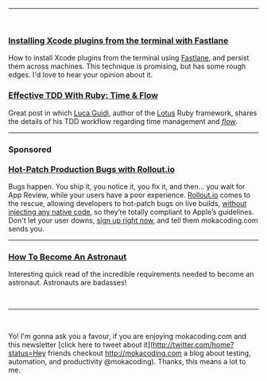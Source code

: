 <br/><hr/><br/>

### [Installing Xcode plugins from the terminal with Fastlane](http://www.mokacoding.com/blog/install-xcode-plugin-with-fastlane/)

How to install Xcode plugins from the terminal using [Fastlane](https://fastlane.tools/), and persist them across machines. This technique is promising, but has some rough edges. I'd love to hear your opinion about it.

### [Effective TDD With Ruby: Time & Flow](http://lucaguidi.com/2015/10/20/effective-tdd-with-ruby-time-and-flow.html)

Great post in which [Luca Guidi](http://lucaguidi.com/), author of the [Lotus](http://lotusrb.org/) Ruby framework, shares the details of his TDD workflow regarding time management and [_flow_](https://en.wikipedia.org/wiki/Flow_(psychology)).

---

### Sponsored<br/><br/>[Hot-Patch Production Bugs with Rollout.io](https://rollout.io/?utm_source=iostimes&utm_medium=email&utm_campaign=newsletter&utm_content=nov19)

Bugs happen. You ship it, you notice it, you fix it, and then... you wait for App Review, while your users have a poor experience. [Rollout.io](https://rollout.io/?utm_source=iostimes&utm_medium=email&utm_campaign=newsletter&utm_content=nov19) comes to the rescue, allowing developers to hot-patch bugs on live builds, [without injecting any native code](https://blog.rollout.io/2015/01/rollout-io-under-the-hood-how-we-patch-your-mobile-app-in-production/?utm_source=iostimes&utm_medium=email&utm_campaign=newsletter&utm_content=nov19), so they’re totally compliant to Apple’s guidelines. Don't let your user downs, [sign up right now](https://rollout.io/?utm_source=iostimes&utm_medium=email&utm_campaign=newsletter&utm_content=nov19), and tell them mokacoding.com sends you.

---

### [How To Become An Astronaut](http://www.space.com/25786-how-to-become-an-astronaut.html)

Interesting quick read of the incredible requirements needed to become an astronaut. Astronauts are badasses!

<br/><hr/><br/>

Yo! I'm gonna ask you a favour, if you are enjoying mokacoding.com and this newsletter [click here to tweet about it](http://twitter.com/home?status=Hey friends checkout http://mokacoding.com a blog about testing, automation, and productivity @mokacoding). Thanks, this means a lot to me.

